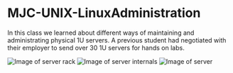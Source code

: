 # MJC-UNIX-LinuxAdministration

In this class we learned about different ways of maintaining and administrating physical 1U servers. A previous student had negotiated with their employer to send over 30 1U servers for hands on labs.

![Image of server rack](https://gitlab.com/chrisromic2/mjc-unix-linux-administration/images/IMG_20160302_124025.jpg)
![Image of server internals](https://gitlab.com/chrisromic2/mjc-unix-linux-administration/images/IMG_20160302_122756.jpg)
![Image of server](https://gitlab.com/chrisromic2/mjc-unix-linux-administration/images/IMG_20160302_122509.jpg)